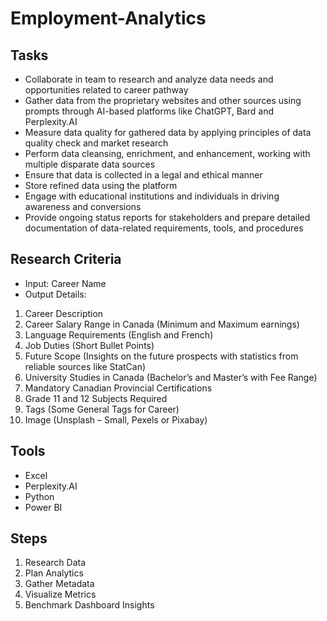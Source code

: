 # Employment-Analytics
## Tasks
- Collaborate in team to research and analyze data needs and opportunities related to career pathway
- Gather data from the proprietary websites and other sources using  prompts through AI-based platforms like ChatGPT, Bard and Perplexity.AI
- Measure data quality for gathered data by applying principles of data quality check and market research
- Perform data cleansing, enrichment, and enhancement, working with multiple disparate data sources
- Ensure that data is collected in a legal and ethical manner
- Store refined data using the platform
- Engage with educational institutions and individuals in driving awareness and conversions
- Provide ongoing status reports for stakeholders and prepare detailed documentation of data-related requirements, tools, and procedures

## Research Criteria
- Input: Career Name
- Output Details:
1. Career Description
2. Career Salary Range in Canada (Minimum and Maximum earnings)
3. Language Requirements (English and French)
4. Job Duties (Short Bullet Points)
5. Future Scope (Insights on the future prospects with statistics from reliable sources like StatCan)
6. University Studies in Canada (Bachelor’s and Master’s with Fee Range)
7. Mandatory Canadian Provincial Certifications
8. Grade 11 and 12 Subjects Required
9. Tags (Some General Tags for Career)
10. Image (Unsplash – Small, Pexels or Pixabay)

## Tools
- Excel
- Perplexity.AI
- Python
- Power BI

## Steps
1. Research Data
2. Plan Analytics
3. Gather Metadata
4. Visualize Metrics
5. Benchmark Dashboard Insights

